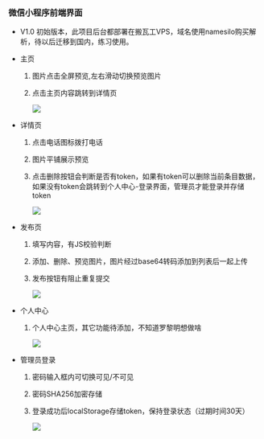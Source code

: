 ### 微信小程序前端界面
   
- V1.0 初始版本，此项目后台都部署在搬瓦工VPS，域名使用namesilo购买解析，待以后迁移到国内，练习使用。

- 主页
  1. 图片点击全屏预览,左右滑动切换预览图片
  2. 点击主页内容跳转到详情页
    
    
     ![](https://huzing2524.oss-cn-shenzhen.aliyuncs.com/github_repositories/tenement_web/%E4%B8%BB%E9%A1%B5.png)

- 详情页
  1. 点击电话图标拨打电话
  2. 图片平铺展示预览
  3. 点击删除按钮会判断是否有token，如果有token可以删除当前条目数据，如果没有token会跳转到个人中心-登录界面，管理员才能登录并存储token
    
    
     ![](https://huzing2524.oss-cn-shenzhen.aliyuncs.com/github_repositories/tenement_web/%E8%AF%A6%E6%83%85%E9%A1%B5.png)
    
- 发布页
  1. 填写内容，有JS校验判断
  2. 添加、删除、预览图片，图片经过base64转码添加到列表后一起上传
  3. 发布按钮有阻止重复提交
    
    
     ![](https://huzing2524.oss-cn-shenzhen.aliyuncs.com/github_repositories/tenement_web/%E5%8F%91%E5%B8%83%E9%A1%B5.png)
    
- 个人中心
  1. 个人中心主页，其它功能待添加，不知道罗黎明想做啥
    
    
     ![](https://huzing2524.oss-cn-shenzhen.aliyuncs.com/github_repositories/tenement_web/%E4%B8%AA%E4%BA%BA%E4%B8%AD%E5%BF%83.png)

- 管理员登录
  1. 密码输入框内可切换可见/不可见
  2. 密码SHA256加密存储
  3. 登录成功后localStorage存储token，保持登录状态（过期时间30天）
    
    
     ![](https://huzing2524.oss-cn-shenzhen.aliyuncs.com/github_repositories/tenement_web/%E7%AE%A1%E7%90%86%E5%91%98%E7%99%BB%E5%BD%95.png)
